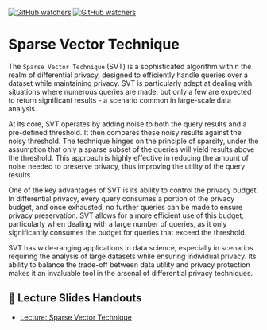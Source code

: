 [![GitHub watchers](https://img.shields.io/badge/tulip--lab-Privacy--aware--Data--Science-brightgreen)](../README.md)
[![GitHub watchers](https://img.shields.io/badge/Module-Sparse--Vector--Technique-orange)](README.md)

# Sparse Vector Technique

The `Sparse Vector Technique` (SVT) is a sophisticated algorithm within the realm of differential privacy, designed to efficiently handle queries over a dataset while maintaining privacy. SVT is particularly adept at dealing with situations where numerous queries are made, but only a few are expected to return significant results - a scenario common in large-scale data analysis.

At its core, SVT operates by adding noise to both the query results and a pre-defined threshold. It then compares these noisy results against the noisy threshold. The technique hinges on the principle of sparsity, under the assumption that only a sparse subset of the queries will yield results above the threshold. This approach is highly effective in reducing the amount of noise needed to preserve privacy, thus improving the utility of the query results.

One of the key advantages of SVT is its ability to control the privacy budget. In differential privacy, every query consumes a portion of the privacy budget, and once exhausted, no further queries can be made to ensure privacy preservation. SVT allows for a more efficient use of this budget, particularly when dealing with a large number of queries, as it only significantly consumes the budget for queries that exceed the threshold.

SVT has wide-ranging applications in data science, especially in scenarios requiring the analysis of large datasets while ensuring individual privacy. Its ability to balance the trade-off between data utility and privacy protection makes it an invaluable tool in the arsenal of differential privacy techniques.

## :notebook_with_decorative_cover: Lecture Slides Handouts

- [Lecture: Sparse Vector Technique](https://github.com/tulip-lab/handouts/blob/main/SML/FLIP25.pdf) 

